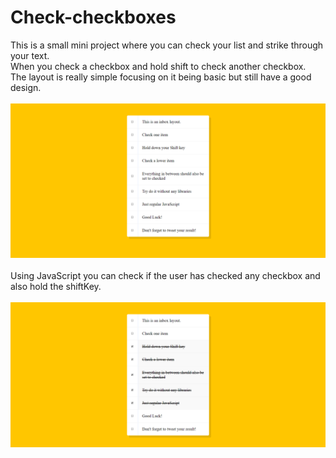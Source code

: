 # Check-checkboxes
This is a small mini project where you can check your list and strike through your text.
<br>
When you check a checkbox and hold shift to check another checkbox.
<br>
The layout is really simple focusing on it being basic but still have a good design.
<br>
<br>
<img src = 'img/img-1.png'>
<br>
<br>
Using JavaScript you can check if the user has checked any checkbox and also hold the shiftKey.
<br>
<br>
<img src = 'img/img-2.png'>
